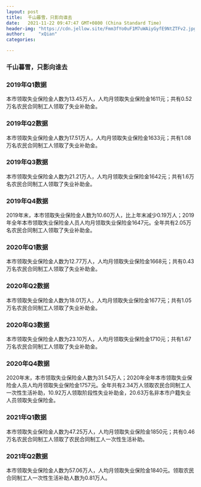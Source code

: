```yaml
---
layout: post
title:  千山暮雪，只影向谁去
date:   2021-11-22 09:47:47 GMT+0800 (China Standard Time)
header-img: "https://cdn.jellow.site/Fmm3fYo0uF1M7uWAiyGyfE9NtZTFv2.jpg?imageMogr2/auto-orient%7Cwatermark/3/image/aHR0cHM6Ly93YXRlcm1hcmsuamVsbG93LmNsdWIvP3RleHQ9JUU1JThEJUIzJUU1JTg4JUJCJTIwJTQwJUU4JTkyJUI5JUU4JTkxJUFEJUU0JUJCJThFJUU5JUEzJThFJmhlaWdodD03NQ==/gravity/SouthEast/dx/10/dy/10"
author:     "xQian"
categories: 

---
```


### 千山暮雪，只影向谁去

### 2019年Q1数据

本市领取失业保险金人数为13.45万人，人均月领取失业保险金1611元；共有0.52万名农民合同制工人领取了失业补助金。

### 2019年Q2数据

本市领取失业保险金人数为17.51万人，人均月领取失业保险金1633元；共有1.08万名农民合同制工人领取了失业补助金。

### 2019年Q3数据

本市领取失业保险金人数为21.21万人，人均月领取失业保险金1642元；共有1.6万名农民合同制工人领取了失业补助金。

### 2019年Q4数据

2019年末，本市领取失业保险金人数为10.60万人，比上年末减少0.19万人；2019年全年本市领取失业保险金人员人均月领取失业保险金1647元。全年共有2.05万名农民合同制工人领取了失业补助金。

### 2020年Q1数据

本市领取失业保险金人数为12.77万人，人均月领取失业保险金1668元；共有0.43万名农民合同制工人领取了失业补助金。

### 2020年Q2数据

本市领取失业保险金人数为18.01万人，人均月领取失业保险金1677元；共有1.05万名农民合同制工人领取了失业补助金。

### 2020年Q3数据

本市领取失业保险金人数为23.10万人，人均月领取失业保险金1710元；共有1.67万名农民合同制工人领取了失业补助金。

### 2020年Q4数据

2020年末，本市领取失业保险金人数为31.54万人；2020年全年本市领取失业保险金人员人均月领取失业保险金1757元。全年共有2.34万人领取农民合同制工人一次性生活补助，10.92万人领取阶段性失业补助金，20.63万名非本市户籍失业人员领取失业保险金。

### 2021年Q1数据

本市领取失业保险金人数为47.25万人，人均月领取失业保险金1850元；共有0.46万名农民合同制工人领取了农民合同制工人一次性生活补助。

### 2021年Q2数据

本市领取失业保险金人数为57.06万人，人均月领取失业保险金1840元。领取农民合同制工人一次性生活补助人数为0.81万人。
